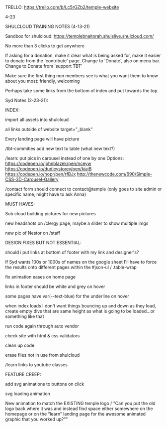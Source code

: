 TRELLO:  https://trello.com/b/Lc5rGZb2/temple-website




4-23


SHULCLOUD TRAINING NOTES (4-13-21)

Sandbox for shulcloud: https://templebnaitorah.shulslive.shulcloud.com/

No more than 3 clicks to get anywhere

If asking for a donation, make it clear what is being asked for, make it easier to donate from the 'contribute' page. Change to 'Donate', also on menu bar. Change to Donate from 'support TBT'



Make sure the first thing non members see is what you want them to know about you most: friendly, welcoming

<!-- Change slow mo on index slider. -->

Perhaps take some links from the bottom of index and put towards the top.

  


<!-- Switch out Do Jewish slide and go back to pic of syd holding the scroll, or homepagepic2 -->


<!-- Ocean wave section too much space at bottom -->

<!-- Our TBT Family Spread wider -->

<!-- Add new logo -->

<!-- too much space between clegy on /clergy -->
 



<!-- /home page:
    'Our TBT Family' formatting

/clergy: 
    cantor david formatting -->


<!-- /act page 'live is underline, previous page -->








<!-- Find pictures for the header slider, put slider above the word 'Live' or 'Pray', then content below that -->




Syd Notes (2-23-21):

INDEX:

import all assets into shulcloud

all links outside of website target="_blank"

Every landing page will have picture

/tbt-commities add new text to table (what new text?)

/learn: put pics in carousel instead of one by one
Options:
https://codepen.io/johnblazek/pen/nceyw
https://codepen.io/dudleystorey/pen/kiajB
https://codepen.io/nopr/pen/rfBJx
http://thenewcode.com/690/Simple-CSS-3D-Carousel-Gallery

<!-- delete judaica store link on home page -->

<!-- "join" takes them directly to membership form -->

<!-- "Connect" under in sitemap now goes to membership -->

<!-- /chavarot get rid of link (what link?) -->

<!-- /judaica shop contact form delete. put "we look forward to serving you" -->

<!-- /community: change "shamashim" tab to "Usher and Greeter Trainings", link to volunteer page.  "What is basset kanneset" get rid of -->
<!-- (not a lot left in /community page. Delete?) -->


<!-- join, connect, membership on site map -->

<!-- /interest groups and /community join the pills info into one -->

<!-- /contribute add link to judaica shop above amazon smile. another button link.  Get rid of "Make your online shopping a mitzvah" -->



<!-- /join-our-community stuff should be added to /join page -->

<!-- get rid of /visitors page -->

/contact form should connect to contact@temple (only goes to site admin or specific name, might have to ask Anna)





MUST HAVES: 













Sub cloud building pictures for new pictures

<!-- delete pages that syd no longer wants and correct site maps -->

<!-- bolder font for home slider -->

new headshots on /clergy page, maybe a slider to show multiple imgs

<!-- make sure no src from wpengine site, but from shulcloud -->

new pic of Nestor on /staff



DESIGN FIXES BUT NOT ESSENTIAL:





should i put links at bottom of footer with my link and designer's?


If Syd wants 100s or 1000s of names on the google sheet I'll have to force the results onto different pages within the #json-ul / .table-wrap

fix animation eases on home page

<!-- fix spacing of buttons in footer -->

<!-- figure out how to prevent user from pausing/changing slides of home carousel -->

links in footer should be white and grey on hover

some pages have var(--text-blue) for the underline on hover

when index loads I don't want things bouncing up and down as they load, create empty divs that are same height as what is going to be loaded...or something like that

run code again through auto vendor 

check site with html & css validators

clean up code

erase files not in use from shulcloud
<!-- music on /pray -->

/learn links to youtube classes



FEATURE CREEP: 

add svg animations to buttons on click

svg loading animation

New animation to match the EXISTING temple logo / "Can you put the old logo back where it was and instead find space either somewhere on the homepage or on the “learn” landing page for the awesome animated graphic that you worked up?""





<!-- get rid of side links in /contact page -->

<!-- B-Mitzvah Process spelling -->

<!-- cursor over home carousel -->

<!-- /miztvah is spelled wrong on some site maps -->


<!-- take off loading gif -->

<!-- another cloud thingee "our community" above other 3 -->

<!-- big cloud and calendar go below little cloud links -->

<!-- change worship to pray in bottom links, missing Learn -->
<!-- Just leave temple info, get rid of links -->

<!-- Set up Syd with instructions for opertating the sreadsheet database. Put sheet on her account.  Completely setup the spreadsheet and connect to site. -->

<!-- add video from /tots page -->

<!-- "our mission, our vision, our community" -->

<!-- replace home nav link with home icon -->

<!-- ask Syd which pages we don't need anymore -->

<!-- fix hover underline of nav links -->

<!-- another logo with green leaves and pomegranets -->

<!-- new logo design -->

<!-- better font for brand logo -->
<!-- get rid of Kashurit policy, wall of connections art, and rosen library -->

<!-- /participate: put pill contents in seperate sections, and /bar mitzvah, /learn -->

<!-- tefilab, shabbat in park, shabat nefresh. get rid of site map links -->

<!-- /Oneg and Kiddush  get rid of graphic  -->

<!-- /social-action: -->
<!-- fix layout and pics -->


<!-- tefilab page has been deleted :( -->

<!-- copy all code -->

<!-- border-bottom under mobile dropdown menu -->

<!-- Redo slider on home page
- 1st slide "Come in..."
- 2nd slide "Get Comfortable..."
- 3rd slid "do Jewish!" -->

<!-- Syd would like Fade between instead of sliding if possible -->


<!-- better buttons throughout website -->


<!-- /ask remove current slide img and replace with img of group in front of table with  -->

<!-- temple name somewhere on mobile page -->

<!-- animate hover on tab thingees (/learn) -->

<!-- crop home slider first slide so we can't see the little girl's eyes -->

<!-- meta tags and descriptions on all pages -->
<!-- 
Is this where I'm supposed to sent donation links to? 
https://www.mmontheweb.net/Magic94scripts/mgrqispi94.dll?APPNAME=MM2000WEB&PRGNAME=DNLSTP&arguments=-ABT1 -->

<!-- /kids page text is wrong, the correct text is on the original website -->

<!-- dropdown z-index above slider -->
<!-- close when click outside -->

<!-- fix tab thingees (/learn) -->


<!-- search the site input put at top of navbar -->

<!-- get rid of yahrzeits link in footer, sub events -->

